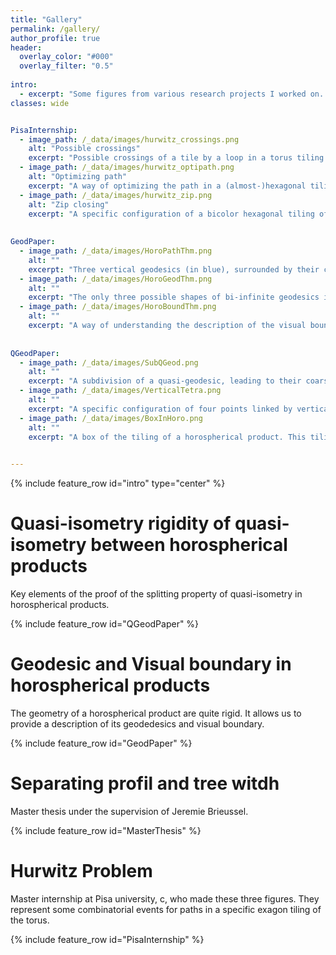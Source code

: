 ```yaml
---
title: "Gallery"
permalink: /gallery/
author_profile: true
header:
  overlay_color: "#000"
  overlay_filter: "0.5"
  
intro:
  - excerpt: "Some figures from various research projects I worked on. "
classes: wide


PisaInternship:
  - image_path: /_data/images/hurwitz_crossings.png
    alt: "Possible crossings"
    excerpt: "Possible crossings of a tile by a loop in a torus tiling."
  - image_path: /_data/images/hurwitz_optipath.png
    alt: "Optimizing path"
    excerpt: "A way of optimizing the path in a (almost-)hexagonal tiling of a torus "
  - image_path: /_data/images/hurwitz_zip.png
    alt: "Zip closing"
    excerpt: "A specific configuration of a bicolor hexagonal tiling of the torus, which end up to close like a <i>Zip</i>."
   
   
GeodPaper:
  - image_path: /_data/images/HoroPathThm.png
    alt: ""
    excerpt: "Three vertical geodesics (in blue), surrounded by their constant neighbourhood. Since the metric is distorded in the Sol geometry, by staying close to these vertical geodesics, we can travel along them by going sufficiently hight or down."
  - image_path: /_data/images/HoroGeodThm.png
    alt: ""
    excerpt: "The only three possible shapes of bi-infinite geodesics in a horospherical product."
  - image_path: /_data/images/HoroBoundThm.png
    alt: ""
    excerpt: "A way of understanding the description of the visual boundary of a horospherical product."
    
    
QGeodPaper:
  - image_path: /_data/images/SubQGeod.png
    alt: ""
    excerpt: "A subdivision of a quasi-geodesic, leading to their coarse differentiation in a horospherical product."
  - image_path: /_data/images/VerticalTetra.png
    alt: ""
    excerpt: "A specific configuration of four points linked by vertical geodesics, we call it vertical quadrilateral. It contains the metric rigidity behaviour of horospherical products."
  - image_path: /_data/images/BoxInHoro.png
    alt: ""
    excerpt: "A box of the tiling of a horospherical product. This tiling is well suited for working along with the vertical flow of the spaces."
    

---
```


{% include feature_row id="intro" type="center" %}


# Quasi-isometry rigidity of quasi-isometry between horospherical products

Key elements of the proof of the splitting property of quasi-isometry in horospherical products.

{% include feature_row id="QGeodPaper" %}


# Geodesic and Visual boundary in horospherical products

The geometry of a horospherical product are quite rigid. It allows us to provide a description of its geodedesics and visual boundary.

{% include feature_row id="GeodPaper" %}


# Separating profil and tree witdh

Master thesis under the supervision of Jeremie Brieussel.

{% include feature_row id="MasterThesis" %}
 

# Hurwitz Problem

Master internship at Pisa university, c, who made these three figures. They represent some combinatorial events for paths in a specific exagon tiling of the torus.

{% include feature_row id="PisaInternship" %}


